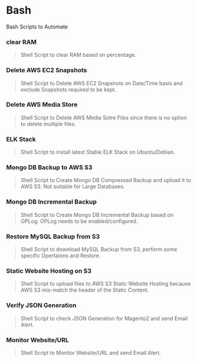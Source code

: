 # Bash
Bash Scripts to Automate

### clear RAM

> Shell Script to clear RAM based on percentage.

### Delete AWS EC2 Snapshots

> Shell Script to Delete AWS EC2 Snapshots on Date/Time basis and exclude Snapshots required to be kept.

### Delete AWS Media Store

> Shell Script to Delete AWS Media Sotre Files since there is no option to delete multiple files.

### ELK Stack

> Shell Script to install latest Stable ELK Stack on Ubuntu/Debian.

### Mongo DB Backup to AWS S3

> Shell Script to Create Mongo DB Compressed Backup and upload it to AWS S3. Not suitable for Large Databases.

### Mongo DB Incremental Backup

> Shell Script to Create Mongo DB Incremental Backup based on OPLog. OPLog needs to be enabled/configured.

### Restore MySQL Backup from S3

> Shell Script to download MySQL Backup from S3, perform some specific Opertaions and Restore.

### Static Website Hosting on S3

> Shell Script to upload files to AWS S3 Static Website Hosting because AWS S3 mis-match the header of the Static Content.

### Verify JSON Generation

> Shell Script to check JSON Generation for Magento2 and send Email Alert.

### Monitor Website/URL

> Shell Script to Monitor Website/URL and send Email Alert.
